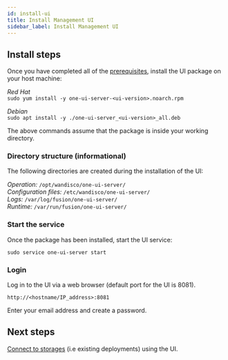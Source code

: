 ```yaml
---
id: install-ui
title: Install Management UI
sidebar_label: Install Management UI
---
```


## Install steps

Once you have completed all of the [prerequisites](../preparation/prerequisites-ui.md), install the UI package on your host machine:

_Red Hat_  
`sudo yum install -y one-ui-server-<ui-version>.noarch.rpm`

_Debian_  
`sudo apt install -y ./one-ui-server_<ui-version>_all.deb`

The above commands assume that the package is inside your working directory.

### Directory structure (informational)

The following directories are created during the installation of the UI:

_Operation:_ `/opt/wandisco/one-ui-server/`  
_Configuration files:_ `/etc/wandisco/one-ui-server/`  
_Logs:_ `/var/log/fusion/one-ui-server/`  
_Runtime:_ `/var/run/fusion/one-ui-server/`

### Start the service

Once the package has been installed, start the UI service:

`sudo service one-ui-server start`

### Login

Log in to the UI via a web browser (default port for the UI is 8081).

`http://<hostname/IP_address>:8081`

Enter your email address and create a password.

## Next steps

[Connect to storages](./connect-to-storages.md) (i.e existing deployments) using the UI. 

